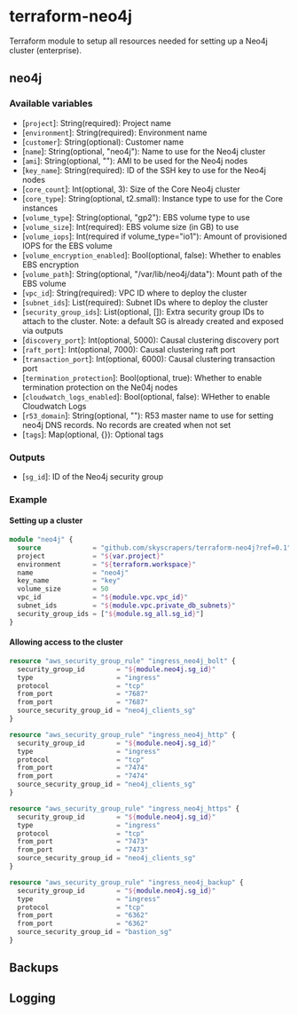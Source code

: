 # terraform-neo4j

Terraform module to setup all resources needed for setting up a Neo4j cluster (enterprise).

## neo4j

### Available variables

* [`project`]: String(required): Project name
* [`environment`]: String(required): Environment name
* [`customer`]: String(optional): Customer name
* [`name`]: String(optional, \"neo4j\"): Name to use for the Neo4j cluster
* [`ami`]: String(optional, \"\"): AMI to be used for the Neo4j nodes
* [`key_name`]: String(required): ID of the SSH key to use for the Neo4j nodes
* [`core_count`]: Int(optional, 3): Size of the Core Neo4j cluster
* [`core_type`]: String(optional, t2.small): Instance type to use for the Core instances
* [`volume_type`]: String(optional, \"gp2\"): EBS volume type to use
* [`volume_size`]: Int(required): EBS volume size (in GB) to use
* [`volume_iops`]: Int(required if volume_type=\"io1\"): Amount of provisioned IOPS for the EBS volume
* [`volume_encryption_enabled`]: Bool(optional, false): Whether to enables EBS encryption
* [`volume_path`]: String(optional, \"/var/lib/neo4j/data\"): Mount path of the EBS volume
* [`vpc_id`]: String(required): VPC ID where to deploy the cluster
* [`subnet_ids`]: List(required): Subnet IDs where to deploy the cluster
* [`security_group_ids`]: List(optional, []): Extra security group IDs to attach to the cluster. Note: a default SG is already created and exposed via outputs
* [`discovery_port`]: Int(optional, 5000): Causal clustering discovery port
* [`raft_port`]: Int(optional, 7000): Causal clustering raft port
* [`transaction_port`]: Int(optional, 6000): Causal clustering transaction port
* [`termination_protection`]: Bool(optional, true): Whether to enable termination protection on the Ne04j nodes
* [`cloudwatch_logs_enabled`]: Bool(optional, false): WHether to enable Cloudwatch Logs
* [`r53_domain`]: String(optional, \"\"): R53 master name to use for setting neo4j DNS records. No records are created when not set
* [`tags`]: Map(optional, {}): Optional tags

### Outputs

* [`sg_id`]: ID of the Neo4j security group

### Example

#### Setting up a cluster

```terraform
module "neo4j" {
  source             = "github.com/skyscrapers/terraform-neo4j?ref=0.1"
  project            = "${var.project}"
  environment        = "${terraform.workspace}"
  name               = "neo4j"
  key_name           = "key"
  volume_size        = 50
  vpc_id             = "${module.vpc.vpc_id}"
  subnet_ids         = "${module.vpc.private_db_subnets}"
  security_group_ids = ["${module.sg_all.sg_id}"]
}
```

#### Allowing access to the cluster

```terraform
resource "aws_security_group_rule" "ingress_neo4j_bolt" {
  security_group_id        = "${module.neo4j.sg_id}"
  type                     = "ingress"
  protocol                 = "tcp"
  from_port                = "7687"
  from_port                = "7687"
  source_security_group_id = "neo4j_clients_sg"
}

resource "aws_security_group_rule" "ingress_neo4j_http" {
  security_group_id        = "${module.neo4j.sg_id}"
  type                     = "ingress"
  protocol                 = "tcp"
  from_port                = "7474"
  from_port                = "7474"
  source_security_group_id = "neo4j_clients_sg"
}

resource "aws_security_group_rule" "ingress_neo4j_https" {
  security_group_id        = "${module.neo4j.sg_id}"
  type                     = "ingress"
  protocol                 = "tcp"
  from_port                = "7473"
  from_port                = "7473"
  source_security_group_id = "neo4j_clients_sg"
}

resource "aws_security_group_rule" "ingress_neo4j_backup" {
  security_group_id        = "${module.neo4j.sg_id}"
  type                     = "ingress"
  protocol                 = "tcp"
  from_port                = "6362"
  from_port                = "6362"
  source_security_group_id = "bastion_sg"
}
```

## Backups

<!-- TODO -->

## Logging

<!-- TODO -->

